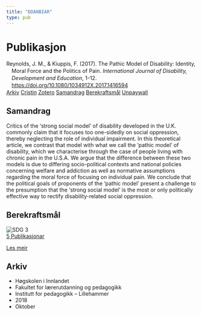 ```yaml
---
title: "DDANBIAR"
type: pub
---
```

<h1>Publikasjon</h1>
<article id="csl-bib-container-DDANBIAR" class="csl-bib-container">
  <div class="csl-bib-body" style="line-height: 1.35; padding-left: 1em; text-indent:-1em;">
  <div class="csl-entry">Reynolds, J. M., &amp; Kiuppis, F. (2017). The Pathic Model of Disability: Identity, Moral Force and the Politics of Pain. <i>International Journal of Disability, Development and Education</i>, 1&#x2013;12. <a href="https://doi.org/10.1080/1034912X.2017.1416594">https://doi.org/10.1080/1034912X.2017.1416594</a></div>
</div>
  <div class="csl-bib-buttons">
    <a href="#taxonomy-article-DDANBIAR" class="csl-bib-button">Arkiv</a>
    <a href="https://app.cristin.no/results/show.jsf?id=1620684" alt="Cristin URL" class="csl-bib-button">Cristin</a>
    <a href="http://zotero.org/groups/5402882/items/DDANBIAR" alt="Zotero URL" class="csl-bib-button">Zotero</a>
    <a href="#abstract-article-DDANBIAR" class="csl-bib-button">Samandrag</a>
    <a href="#sdg-article-DDANBIAR" class="csl-bib-button">Berekraftsmål</a>
    <a href="https://doi.org/10.1080/1034912x.2017.1416594" class="csl-bib-button">Unpaywall</a>
  </div>
  <div id="csl-bib-meta-container-DDANBIAR"></div>
</article>
<div id="csl-bib-meta-DDANBIAR" class="csl-bib-meta">
  <article id="abstract-article-DDANBIAR" class="abstract-article">
    <h1>Samandrag</h1>
    Critics of the ‘strong social model’ of disability developed in the U.K. commonly claim that it focuses too one-sidedly on social oppression, thereby neglecting the role of individual impairment. In this theoretical article, we contrast that model with what we call the ‘pathic model’ of disability, which we characterise through the case of people living with chronic pain in the U.S.A. We argue that the difference between these two models is due to differing socio-political contexts and national policies concerning welfare and addiction as well as normative assumptions regarding the moral force of focusing on individual pain. We conclude that the political goals of proponents of the ‘pathic model’ present a challenge to the presumption that the ‘strong social model’ is the most or only politically effective way to rectify disability-related social oppression.
  </article>
  <article id="sdg-article-DDANBIAR" class="sdg-article">
    <h1>Berekraftsmål</h1>
    <div class="sdg-container"><div id="sdg3" class="sdg"> <img src="{{< params subfolder >}}images/sdg/sdg03_no.png" class="image" alt="SDG 3"> <div class="sdg-overlay"> <a href="{{< params subfolder >}}no/archive/?sdg=3#archive" class="sdg-publication-count"><span>5</span> Publikasjonar</a> <p><a href="NA" class="sdg-read-more">Les meir</a></p> </div> </div></div>
  </article>
  <article id="taxonomy-article-DDANBIAR" class="taxonomy-article">
    <h1>Arkiv</h1>
    <ul>
      <li>Høgskolen i Innlandet</li>
      <li>Fakultet for lærerutdanning og pedagogikk</li>
      <li>Institutt for pedagogikk – Lillehammer</li>
      <li>2018</li>
      <li>Oktober</li>
    </ul>
  </article>
</div>
